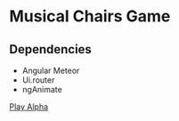 # Musical Chairs Game

## Dependencies
* Angular Meteor
* Ui.router
* ngAnimate

[Play Alpha](http://musical-chairs.meteor.com)

